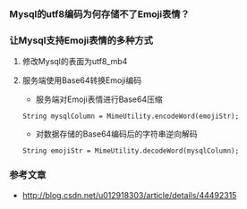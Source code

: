 ### Mysql的utf8编码为何存储不了Emoji表情？


### 让Mysql支持Emoji表情的多种方式

1. 修改Mysql的表面为utf8_mb4

2. 服务端使用Base64转换Emoji编码
    * 服务端对Emoji表情进行Base64压缩
    ````
    String mysqlColumn = MimeUtility.encodeWord(emojiStr);
    ````

    * 对数据存储的Base64编码后的字符串逆向解码

    ````
    String emojiStr = MimeUtility.decodeWord(mysqlColumn);
    ````

### 参考文章
* <http://blog.csdn.net/u012918303/article/details/44492315>
